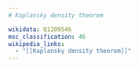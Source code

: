 ```yaml
---
# Kaplansky density theorem

wikidata: Q1209546
msc_classification: 46
wikipedia_links:
  - "[[Kaplansky density theorem]]"
---
```

